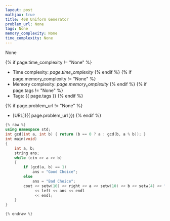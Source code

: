 ```yaml
---
layout: post
mathjax: true
title: 408 Uniform Generator
problem_url: None
tags: None
memory_complexity: None
time_complexity: None
---
```


None


{% if page.time_complexity != "None" %}
- Time complexity: ${{ page.time_complexity }}$
{% endif %}
{% if page.memory_complexity != "None" %}
- Memory complexity: ${{ page.memory_complexity }}$
{% endif %}
{% if page.tags != "None" %}
- Tags: {{ page.tags }}
{% endif %}

{% if page.problem_url != "None" %}
- [URL]({{ page.problem_url }})
{% endif %}

```cpp
{% raw %}
using namespace std;
int gcd(int a, int b) { return (b == 0 ? a : gcd(b, a % b)); }
int main(void)
{
    int a, b;
    string ans;
    while (cin >> a >> b)
    {
        if (gcd(a, b) == 1)
            ans = "Good Choice";
        else
            ans = "Bad Choice";
        cout << setw(10) << right << a << setw(10) << b << setw(4) << " "
             << left << ans << endl
             << endl;
    }
}

{% endraw %}
```